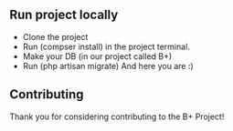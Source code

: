 
## Run project locally

- Clone the project
- Run (compser install) in the project terminal.
- Make your DB (in our project called B+)
- Run (php artisan migrate)
      And here you are :) 

## Contributing

Thank you for considering contributing to the B+ Project!

